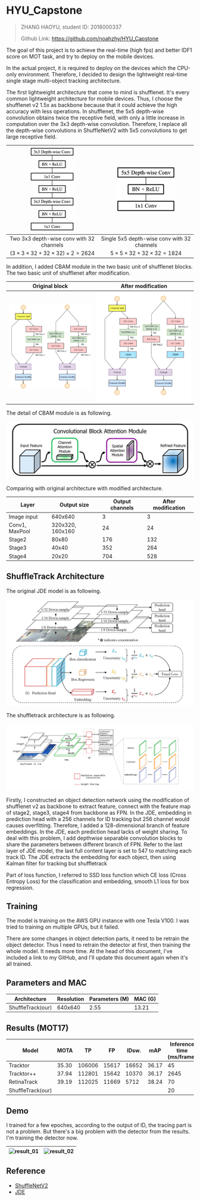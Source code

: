 # HYU_Capstone

> ZHANG HAOYU, student ID: 2018000337
>
> Github Link: https://github.com/noahzhy/HYU_Capstone



The goal of this project is to achieve the real-time (high fps) and better IDF1 score on MOT task, and try to deploy on the mobile devices.

In the actual project, it is required to deploy on the devices which the CPU-only environment. Therefore, I decided to design the lightweight real-time single stage multi-object tracking architecture.

The first lightweight architecture that come to mind is shufflenet. It's every common lightweight architecture for mobile devices. Thus, I choose the shufflenet v2 1.5x as backbone because that it could achieve the high accuracy with less operations. In shufflenet, the 5x5 depth-wise convolution obtains twice the receptive field, with only a little  increase in computation over the 3x3 depth-wise convolution. Therefore, I replace all the depth-wise convolutions in ShuffleNetV2 with 5x5 convolutions to get large receptive field.

| <img src="images/3x3_2.png" alt="3x3_2" style="zoom:50%;" /> | <img src="images/5x5.png" alt="5x5" style="zoom:67%;" /> |
| :------------------------------------------------------------: | :--------------------------------------------------------: |
| Two 3x3 depth-wise conv with 32 channels                     | Single 5x5 depth-wise conv with 32 channels              |
| $(3\times3\times32+32\times32)\times2=2624$                  | $5\times5\times32+32\times32=1824$                       |

In addition, I added CBAM module in the two basic unit of shufflenet blocks. The two basic unit of shufflenet after modification.

| Original block                                               | After modification                                           |
| :-: | :-: |
| <img src="images/3x3.png" alt="3x3_unit" style="zoom:60%" /> | <img src="images/5x5_unit.png" alt="5x5_unit" style="zoom:60%" /> |

The detail of CBAM module is as following.

<img src="images/fig1.jpg" alt="fig1" style="zoom:50%;" />



Comparing with original architecture with modified architecture.

| Layer           | Output size   | Output channels | After modification |
| --------------- | ------------- | --------------- | -------------- |
| Image input     | 640x640       | 3               | 3              |
| Conv1, MaxPool  | 320x320, 160x160 | 24              | 24          |
| Stage2          | 80x80         | 176             | 132            |
| Stage3          | 40x40         | 352             | 264            |
| Stage4          | 20x20         | 704             | 528            |



## ShuffleTrack Architecture

The original JDE model is as following.

<img src="images/JDE.jpg" alt="JDE" style="zoom:50%;" />

The shuffletrack architecture is as following.

![architecture](images/architecture.png)

Firstly, I constructed an object detection network using the modification of shufflenet v2 as backbone to extract feature, connect with the feature map of stage2, stage3, stage4 from backbone as FPN. In the JDE, embedding in prediction head with a 256 channels for ID tracking but 256 channel would causes overfitting. Therefore, I added a 128-dimensional branch of feature embeddings. In the JDE, each prediction head lacks of weight sharing. To deal with this problem, I add depthwise separable convolution blocks to share the parameters between different branch of FPN. Refer to the last layer of JDE model, the last full content layer is set to 547 to matching each track ID. The JDE extracts the embedding for each object, then using Kalman filter for tracking but shuffletrack 

Part of loss function, I referred to SSD loss function which CE loss (Cross Entropy Loss) for the classification and embedding, smooth L1 loss for box regression.



## Training

The model is training on the AWS GPU instance with one Tesla V100. I was tried to training on multiple GPUs, but it failed.

There are some changes in object detection parts, it need to be retrain the object detector. Thus I need to retrain the detector at first, then training the whole model. It needs more time. At the head of this document, I've included a link to my GitHub, and I'll update this document again when it's all trained.




## Parameters and MAC

| Architecture      | Resolution |  Parameters (M) | MAC (G) |
| ----------------- | ---------- | --------------- | ------- |
| ShuffleTrack(our) | 640x640    | 2.55            | 13.21   |



## Results (MOT17)

| Model             |MOTA|TP|FP|IDsw.|mAP|Inference time (ms/frame)|
| ----------------- | ----- | ----- |------| ----- | ----- |---|
| Tracktor          |35.30|106006|15617|16652|36.17|45|
| Tracktor++        |37.94|112801|15642|10370|36.17|2645|
| RetinaTrack       |39.19|112025|11669|5712|38.24|70|
| ShuffleTrack(our) |       |       | | | |20|



## Demo

I trained for a few epoches, according to the output of ID, the tracing part is not a problem. But there's a big problem with the detector from the results. I'm training the detector now.

| ![result_01](C:\Projects\HYU_Capstone\images\result_01.jpg) | ![result_02](C:\Projects\HYU_Capstone\images\result_02.jpg) |
| ----------------------------------------------------------- | ----------------------------------------------------------- |



## Reference

* [ShuffleNetV2](docs/shuffleNetV2.pdf)
* [JDE](https://arxiv.org/pdf/1909.12605v1.pdf)

